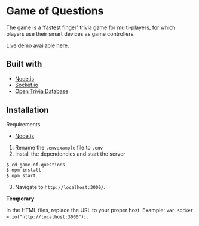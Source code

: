 # Game of Questions

The game is a 'fastest finger' trivia game for multi-players, for which players use their smart devices as game controllers.

Live demo available [here](https://game-of-questions.herokuapp.com/).

## Built with
- [Node.js](https://nodejs.org/)
- [Socket.io](https://socket.io/)
- [Open Trivia Database](https://opentdb.com/)

## Installation

Requirements 
- [Node.js](https://nodejs.org/)

1. Rename the `.envexample` file to `.env`
2. Install the dependencies and start the server

```sh
$ cd game-of-questions
$ npm install
$ npm start
```

3. Navigate to `http://localhost:3000/`.

**Temporary**

In the HTML files, replace the URL to your proper host. Example: `var socket = io("http://localhost:3000");`.

